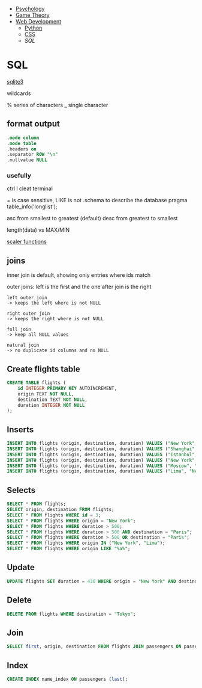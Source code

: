 <!-- Top Navigation -->
* [Psychology](/psycholgy.md)
* [Game Theory](/game_theory.md)
* [Web Development](/web-dev.md)
    * [Python](/wd-python.md)
    * [CSS](/wd-css-notes.md)
    * *SQL*

# SQL

[sqlite3](https://sqlite.org/lang_keywords.html)

wildcards

% series of characters
_ single character

## format output

```sql
.mode column
.mode table
.headers on
.separator ROW "\n"
.nullvalue NULL
```

### usefully

ctrl l  cleat terminal

= is case sensitive, LIKE is not
.schema to describe the database
pragma table_info('longlist');

asc from smallest to greatest (default)
desc from greatest to smallest

length(data) vs MAX/MIN

[scaler functions](/https://www.sqlite.org/lang_corefunc.html)

## joins

inner join is default, showing only entries where ids match

outer joins:
    left is the first and the one after join is the right

    left outer join
    -> keeps the left where is not NULL

    right outer join
    -> keeps the right where is not NULL

    full join
    -> keep all NULL values

    natural join
    -> no duplicate id columns and no NULL




## Create flights table
```sql
CREATE TABLE flights (
    id INTEGER PRIMARY KEY AUTOINCREMENT,
    origin TEXT NOT NULL,
    destination TEXT NOT NULL,
    duration INTEGER NOT NULL
);
```

## Inserts

```sql
INSERT INTO flights (origin, destination, duration) VALUES ("New York", "London", 415);
INSERT INTO flights (origin, destination, duration) VALUES ("Shanghai", "Paris", 760);
INSERT INTO flights (origin, destination, duration) VALUES ("Istanbul", "Tokyo", 700);
INSERT INTO flights (origin, destination, duration) VALUES ("New York", "Paris", 435);
INSERT INTO flights (origin, destination, duration) VALUES ("Moscow", "Paris", 245);
INSERT INTO flights (origin, destination, duration) VALUES ("Lima", "New York", 455);
```

## Selects

```sql
SELECT * FROM flights;
SELECT origin, destination FROM flights;
SELECT * FROM flights WHERE id = 3;
SELECT * FROM flights WHERE origin = "New York";
SELECT * FROM flights WHERE duration > 500;
SELECT * FROM flights WHERE duration > 500 AND destination = "Paris";
SELECT * FROM flights WHERE duration > 500 OR destination = "Paris";
SELECT * FROM flights WHERE origin IN ("New York", "Lima");
SELECT * FROM flights WHERE origin LIKE "%a%";
```

## Update

```sql
UPDATE flights SET duration = 430 WHERE origin = "New York" AND destination = "London";
```

## Delete

```sql
DELETE FROM flights WHERE destination = "Tokyo";
```

## Join

```sql
SELECT first, origin, destination FROM flights JOIN passengers ON passengers.flight_id = flights.id;
```

## Index

```sql
CREATE INDEX name_index ON passengers (last);
```

